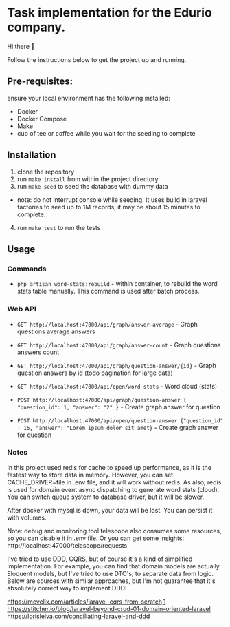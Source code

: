 # Task implementation for the Edurio company.

Hi there 👋

Follow the instructions below to get the project up and running.

## Pre-requisites:
ensure your local environment has the following installed:
- Docker
- Docker Compose
- Make
- cup of tee or coffee while you wait for the seeding to complete

## Installation
1. clone the repository
2. run `make install` from within the project directory
3. run `make seed` to seed the database with dummy data 
- note: do not interrupt console while seeding. It uses build in laravel factories to seed up to 1M records,
it may be about 15 minutes to complete.
4. run `make test` to run the tests

## Usage

### Commands
- `php artisan word-stats:rebuild` - within container, to rebuild the word stats table manually.
This command is used after batch process.

### Web API
- `GET http://localhost:47000/api/graph/answer-average` - Graph questions average answers
- `GET http://localhost:47000/api/graph/answer-count` - Graph questions answers count
- `GET http://localhost:47000/api/graph/question-answer/{id}` - Graph question answers by id (todo pagination for large data)
- `GET http://localhost:47000/api/open/word-stats` - Word cloud (stats)

- `POST http://localhost:47000/api/graph/question-answer { "question_id": 1, "answer": "2" }` - Create graph answer for question
- `POST http://localhost:47000/api/open/question-answer {"question_id" : 16, "answer": "Lorem ipsum dolor sit amet}` - Create graph answer for question


### Notes

In this project used redis for cache to speed up performance, as it is the fastest way to store data in memory.
However, you can set CACHE_DRIVER=file in .env file, and it will work without redis.
As also, redis is used for domain event async dispatching to generate word stats (cloud).
You can switch queue system to database driver, but it will be slower.

After docker with mysql is down, your data will be lost. You can persist it with volumes.

Note: debug and monitoring tool telescope also consumes some resources, so you can disable it in .env file.
Or you can get some insights:
http://localhost:47000/telescope/requests


I've tried to use DDD, CQRS, but of course it's a kind of simplified implementation.
For example, you can find that domain models are actually Eloquent models, but I've tried to use DTO's,
to separate data from logic.
Below are sources with similar approaches, but I'm not guarantee that it's absolutely correct way to implement DDD:

https://mevelix.com/articles/laravel-cqrs-from-scratch,1
https://stitcher.io/blog/laravel-beyond-crud-01-domain-oriented-laravel
https://lorisleiva.com/conciliating-laravel-and-ddd
